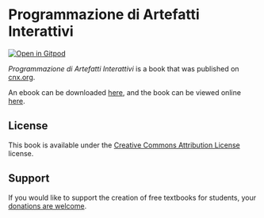# Programmazione di Artefatti Interattivi

[![Open in Gitpod](https://gitpod.io/button/open-in-gitpod.svg)](https://gitpod.io/from-referrer/)

_Programmazione di Artefatti Interattivi_ is a book that was published on [cnx.org](https://cnx.org/).

An ebook can be downloaded [here](https://github.com/cnx-user-books/cnxbook-programmazione-di-artefatti-interattivi/releases/latest), and the book can be viewed online [here](https://github.com/cnx-user-books/cnxbook-programmazione-di-artefatti-interattivi/releases/latest).

## License
This book is available under the [Creative Commons Attribution License](./LICENSE) license.

## Support
If you would like to support the creation of free textbooks for students, your [donations are welcome](https://riceconnect.rice.edu/donation/support-openstax-banner).
